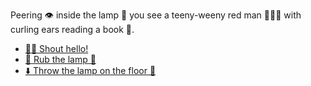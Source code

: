 Peering 👁 inside the lamp 🏮 you see a teeny-weeny red man 🧍🏻‍♂️ with curling ears reading a book 📖.

- [👋🏻 Shout hello!](3-AC.md)
- [🧽 Rub the lamp 🏮](3-AA.md)
- [⬇️ Throw the lamp on the floor 🏮](3-AE.md)
